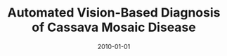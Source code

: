 ---
title: "Automated Vision-Based Diagnosis of Cassava Mosaic Disease"
collection: publications
permalink: /publication/2010-automated-visionbased-diagnosis-of-cassava
date: 2010-01-01
venue: 'Industrial Conference on Data Mining Workshops, 114-122'
paperurl: '/files/Aduwo_2010_CassavaMosaic.pdf'
citation: 'Jennifer R Aduwo, Ernest Mwebaze, John A Quinn'
---